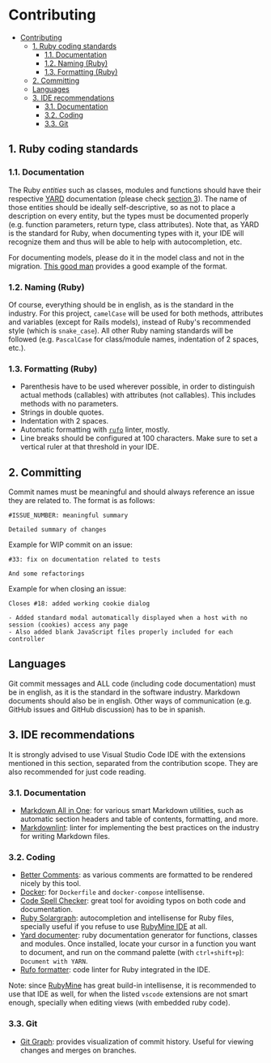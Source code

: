 # Contributing

- [Contributing](#contributing)
  - [1. Ruby coding standards](#1-ruby-coding-standards)
    - [1.1. Documentation](#11-documentation)
    - [1.2. Naming (Ruby)](#12-naming-ruby)
    - [1.3. Formatting (Ruby)](#13-formatting-ruby)
  - [2. Committing](#2-committing)
  - [Languages](#languages)
  - [3. IDE recommendations](#3-ide-recommendations)
    - [3.1. Documentation](#31-documentation)
    - [3.2. Coding](#32-coding)
    - [3.3. Git](#33-git)

## 1. Ruby coding standards

### 1.1. Documentation

The Ruby *entities* such as classes, modules and functions should have their respective [YARD](https://www.rubydoc.info/gems/yard/file/README.md) documentation (please check [section 3](#3-ide-recommendations)). The name of those entities should be ideally self-descriptive, so as not to place a description on every entity, but the types must be documented properly (e.g. function parameters, return type, class attributes). Note that, as YARD is the standard for Ruby, when documenting types with it, your IDE will recognize them and thus will be able to help with autocompletion, etc.

For documenting models, please do it in the model class and not in the migration. [This good man](https://stackoverflow.com/questions/64678789/documenting-ruby-on-rails-models-with-yard) provides a good example of the format.

### 1.2. Naming (Ruby)

Of course, everything should be in english, as is the standard in the industry. For this project, `camelCase` will be used for both methods, attributes and variables (except for Rails models), instead of Ruby's recommended style (which is `snake_case`). All other Ruby naming standards will be followed (e.g. `PascalCase` for class/module names, indentation of 2 spaces, etc.).

### 1.3. Formatting (Ruby)

- Parenthesis have to be used wherever possible, in order to distinguish actual methods (callables) with attributes (not callables). This includes methods with no parameters.
- Strings in double quotes.
- Indentation with 2 spaces.
- Automatic formatting with [`rufo`](https://github.com/ruby-formatter/rufo) linter, mostly.
- Line breaks should be configured at 100 characters. Make sure to set a vertical ruler at that threshold in your IDE.

## 2. Committing

Commit names must be meaningful and should always reference an issue they are related to. The format is as follows:

```text
#ISSUE_NUMBER: meaningful summary

Detailed summary of changes
```

Example for WIP commit on an issue:

```text
#33: fix on documentation related to tests 

And some refactorings
```

Example for when closing an issue:

```text
Closes #18: added working cookie dialog 

- Added standard modal automatically displayed when a host with no session (cookies) access any page
- Also added blank JavaScript files properly included for each controller
```

## Languages

Git commit messages and ALL code (including code documentation) must be in english, as it is the standard in the software industry. Markdown documents should also be in english. Other ways of communication (e.g. GitHub issues and GitHub discussion) has to be in spanish.

## 3. IDE recommendations

It is strongly advised to use Visual Studio Code IDE with the extensions mentioned in this section, separated from the contribution scope. They are also recommended for just code reading.

### 3.1. Documentation

- [Markdown All in One](https://marketplace.visualstudio.com/items?itemName=yzhang.markdown-all-in-one): for various smart Markdown utilities, such as automatic section headers and table of contents, formatting, and more.
- [Markdownlint](https://marketplace.visualstudio.com/items?itemName=DavidAnson.vscode-markdownlint): linter for implementing the best practices on the industry for writing Markdown files.

### 3.2. Coding

- [Better Comments](https://marketplace.visualstudio.com/items?itemName=aaron-bond.better-comments): as various comments are formatted to be rendered nicely by this tool.
- [Docker](https://marketplace.visualstudio.com/items?itemName=ms-azuretools.vscode-docker): for `Dockerfile` and `docker-compose` intellisense.
- [Code Spell Checker](https://marketplace.visualstudio.com/items?itemName=streetsidesoftware.code-spell-checker): great tool for avoiding typos on both code and documentation.
- [Ruby Solargraph](https://marketplace.visualstudio.com/items?itemName=castwide.solargraph): autocompletion and intellisense for Ruby files, specially useful if you refuse to use [RubyMine IDE](https://www.jetbrains.com/ruby/) at all.
- [Yard documenter](https://marketplace.visualstudio.com/items?itemName=pavlitsky.yard): ruby documentation generator for functions, classes and modules. Once installed, locate your cursor in a function you want to document, and run on the command palette (with `ctrl+shift+p`): `Document with YARN`.
- [Rufo formatter](https://marketplace.visualstudio.com/items?itemName=jnbt.vscode-rufo): code linter for Ruby integrated in the IDE.

Note: since [RubyMine](https://www.jetbrains.com/ruby/) has great build-in intellisense, it is recommended to use that IDE as well, for when the listed `vscode` extensions are not smart enough, specially when editing views (with embedded ruby code).

### 3.3. Git

- [Git Graph](https://marketplace.visualstudio.com/items?itemName=mhutchie.git-graph): provides visualization of commit history. Useful for viewing changes and merges on branches.
